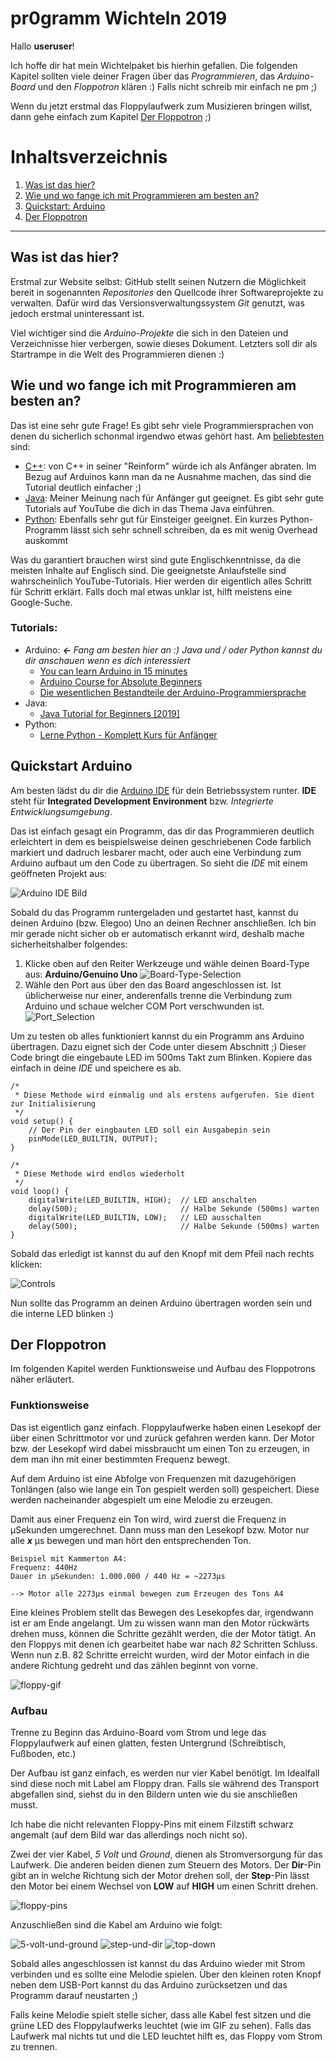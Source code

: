 # pr0gramm Wichteln 2019

Hallo **useruser**!

Ich hoffe dir hat mein Wichtelpaket bis hierhin gefallen. Die folgenden Kapitel sollten viele deiner Fragen über das *Programmieren*, das *Arduino-Board* und den *Floppotron* klären :) Falls nicht schreib mir einfach ne pm ;)

Wenn du jetzt erstmal das Floppylaufwerk zum Musizieren bringen willst, dann gehe einfach zum Kapitel [Der Floppotron](#Der-Floppotron) ;)



# Inhaltsverzeichnis
1. [Was ist das hier?](#Was-ist-das-hier?)
2. [Wie und wo fange ich mit Programmieren am besten an?](#Wie-und-wo-fange-ich-mit-Programmieren-am-besten-an?)
2. [Quickstart: Arduino](#Quickstart-Arduino)
3. [Der Floppotron](#Der-Floppotron)
---

## Was ist das hier?
Erstmal zur Website selbst: GitHub stellt seinen Nutzern die Möglichkeit bereit in sogenannten *Repositories* den Quellcode ihrer Softwareprojekte zu verwalten. Dafür wird das Versionsverwaltungssystem *Git* genutzt, was jedoch erstmal uninteressant ist. 

Viel wichtiger sind die *Arduino-Projekte* die sich in den Dateien und Verzeichnisse hier verbergen, sowie dieses Dokument. Letzters soll dir als Startrampe in die Welt des Programmieren dienen :) 

## Wie und wo fange ich mit Programmieren am besten an?
Das ist eine sehr gute Frage! Es gibt sehr viele Programmiersprachen von denen du sicherlich schonmal irgendwo etwas gehört hast. Am [beliebtesten](https://fossbytes.com/most-popular-programming-languages/) sind:

* [C++](https://www.wikiwand.com/de/C%2B%2B): von C++ in seiner "Reinform" würde ich als Anfänger abraten. Im Bezug auf Arduinos kann man da ne Ausnahme machen, das sind die Tutorial deutlich einfacher ;)
* [Java](https://www.wikiwand.com/de/Java_(Programmiersprache)): Meiner Meinung nach für Anfänger gut geeignet. Es gibt sehr gute Tutorials auf YouTube die dich in das Thema Java einführen. 
* [Python](https://www.wikiwand.com/de/Python_(Programmiersprache)): Ebenfalls sehr gut für Einsteiger geeignet. Ein kurzes Python-Programm lässt sich sehr schnell schreiben, da es mit wenig Overhead auskommt

Was du garantiert brauchen wirst sind gute Englischkenntnisse, da die meisten Inhalte auf Englisch sind. Die geeignetste Anlaufstelle sind wahrscheinlich YouTube-Tutorials. Hier werden dir eigentlich alles Schritt für Schritt erklärt. Falls doch mal etwas unklar ist, hilft meistens eine Google-Suche.

### Tutorials:
* Arduino: ***←** Fang am besten hier an :) Java und / oder Python kannst du dir anschauen wenn es dich interessiert*
    * [You can learn Arduino in 15 minutes](https://www.youtube.com/watch?v=nL34zDTPkcs) 
    * [Arduino Course for Absolute Beginners](https://www.youtube.com/playlist?list=PLZfay8jtbyJt6gkkOgeeapCS_UrsgfuJA)
    * [Die wesentlichen Bestandteile der Arduino-Programmiersprache](https://www.arduino.cc/reference/de/)
* Java: 
    * [Java Tutorial for Beginners [2019]](https://www.youtube.com/watch?v=eIrMbAQSU34)
* Python:
    * [Lerne Python - Komplett Kurs für Anfänger](https://www.youtube.com/watch?v=rfscVS0vtbw)


## Quickstart Arduino
Am besten lädst du dir die [Arduino IDE](https://www.arduino.cc/en/Main/Software) für dein Betriebssystem runter. **IDE** steht für **Integrated Development Environment** bzw. *Integrierte Entwicklungsumgebung*. 

Das ist einfach gesagt ein Programm, das dir das Programmieren deutlich erleichtert in dem es beispielsweise deinen geschriebenen Code farblich markiert und dadruch lesbarer macht, oder auch eine Verbindung zum Arduino aufbaut um den Code zu übertragen. So sieht die *IDE* mit einem geöffneten Projekt aus:

![Arduino IDE Bild](imgs/arduino_ide.png)

Sobald du das Programm runtergeladen und gestartet hast, kannst du deinen Arduino (bzw. Elegoo) Uno an deinen Rechner anschließen. Ich bin mir gerade nicht sicher ob er automatisch erkannt wird, deshalb mache sicherheitshalber folgendes:

1. Klicke oben auf den Reiter Werkzeuge und wähle deinen Board-Type aus: **Arduino/Genuino Uno**
    ![Board-Type-Selection](imgs/board_selection.png)
2. Wähle den Port aus über den das Board angeschlossen ist. Ist üblicherweise nur einer, anderenfalls trenne die Verbindung zum Arduino und schaue welcher COM Port verschwunden ist.
    ![Port_Selection](imgs/port_selection.png)

Um zu testen ob alles funktioniert kannst du ein Programm ans Arduino übertragen. Dazu eignet sich der Code unter diesem Abschnitt ;) Dieser Code bringt die eingebaute LED im 500ms Takt zum Blinken. Kopiere das einfach in deine *IDE* und speichere es ab.

    /* 
     * Diese Methode wird einmalig und als erstens aufgerufen. Sie dient zur Initialisierung
     */
    void setup() {
        // Der Pin der eingbauten LED soll ein Ausgabepin sein
        pinMode(LED_BUILTIN, OUTPUT);
    }

    /* 
     * Diese Methode wird endlos wiederholt
     */
    void loop() {
        digitalWrite(LED_BUILTIN, HIGH);  // LED anschalten 
        delay(500);                       // Halbe Sekunde (500ms) warten
        digitalWrite(LED_BUILTIN, LOW);   // LED ausschalten
        delay(500);                       // Halbe Sekunde (500ms) warten
    }

 Sobald das erledigt ist kannst du auf den Knopf mit dem Pfeil nach rechts klicken:

 ![Controls](imgs/controls.png)

Nun sollte das Programm an deinen Arduino übertragen worden sein und die interne LED blinken :)


## Der Floppotron
Im folgenden Kapitel werden Funktionsweise und Aufbau des Floppotrons näher erläutert.

### Funktionsweise
Das ist eigentlich ganz einfach. Floppylaufwerke haben einen Lesekopf der über einen Schrittmotor vor und zurück gefahren werden kann. Der Motor bzw. der Lesekopf wird dabei missbraucht um einen Ton zu erzeugen, in dem man ihn mit einer bestimmten Frequenz bewegt. 

Auf dem Arduino ist eine Abfolge von Frequenzen mit dazugehörigen Tonlängen (also wie lange ein Ton gespielt werden soll) gespeichert. Diese werden nacheinander abgespielt um eine Melodie zu erzeugen. 

Damit aus einer Frequenz ein Ton wird, wird zuerst die Frequenz in µSekunden umgerechnet. Dann muss man den Lesekopf bzw. Motor nur alle ***x*** µs bewegen und man hört den entsprechenden Ton. 

    Beispiel mit Kammerton A4:
    Frequenz: 440Hz
    Dauer in µSekunden: 1.000.000 / 440 Hz = ~2273µs
    
    --> Motor alle 2273µs einmal bewegen zum Erzeugen des Tons A4
    
Eine kleines Problem stellt das Bewegen des Lesekopfes dar, irgendwann ist er am Ende angelangt. Um zu wissen wann man den Motor rückwärts drehen muss, können die Schritte gezählt werden, die der Motor tätigt. An den Floppys mit denen ich gearbeitet habe war nach *82* Schritten Schluss. 
Wenn nun z.B. 82 Schritte erreicht wurden, wird der Motor einfach in die andere Richtung gedreht und das zählen beginnt von vorne.
    
![floppy-gif](imgs/floppy.gif)    

### Aufbau
Trenne zu Beginn das Arduino-Board vom Strom und lege das Floppylaufwerk auf einen glatten, festen Untergrund (Schreibtisch, Fußboden, etc.)

Der Aufbau ist ganz einfach, es werden nur vier Kabel benötigt. Im Idealfall sind diese noch mit Label am Floppy dran. Falls sie während des Transport abgefallen sind, siehst du in den Bildern unten wie du sie anschließen musst. 

Ich habe die nicht relevanten Floppy-Pins mit einem Filzstift schwarz angemalt (auf dem Bild war das allerdings noch nicht so). 

Zwei der vier Kabel, **5* Volt* und *Ground*, dienen als Stromversorgung für das Laufwerk. Die anderen beiden dienen zum Steuern des Motors. Der **Dir**-Pin gibt an in welche Richtung sich der Motor drehen soll, der **Step**-Pin lässt den Motor bei einem Wechsel von **LOW** auf **HIGH** um einen Schritt drehen.  

![floppy-pins](imgs/floppy_pins.png)

Anzuschließen sind die Kabel am Arduino wie folgt:

![5-volt-und-ground](imgs/arduino_side_power.png) 
![step-und-dir](imgs/arduino_side_pins.png)
![top-down](imgs/arduino_top.png)

Sobald alles angeschlossen ist kannst du das Arduino wieder mit Strom verbinden und es sollte eine Melodie spielen. Über den kleinen roten Knopf neben dem USB-Port kannst du das Arduino zurücksetzen und das Programm darauf neustarten ;) 

Falls keine Melodie spielt stelle sicher, dass alle Kabel fest sitzen und die grüne LED des Floppylaufwerks leuchtet (wie im GIF zu sehen). Falls das Laufwerk mal nichts tut und die LED leuchtet hilft es, das Floppy vom Strom zu trennen.